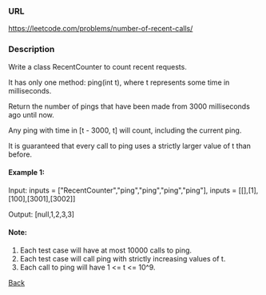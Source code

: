 ### URL

https://leetcode.com/problems/number-of-recent-calls/
### Description
Write a class RecentCounter to count recent requests.

It has only one method: ping(int t), where t represents some time in milliseconds.

Return the number of pings that have been made from 3000 milliseconds ago until now.

Any ping with time in [t - 3000, t] will count, including the current ping.

It is guaranteed that every call to ping uses a strictly larger value of t than before.

 

#### Example 1:

Input: inputs = ["RecentCounter","ping","ping","ping","ping"], inputs = [[],[1],[100],[3001],[3002]]

Output: [null,1,2,3,3]
 
 
 
 
#### Note:

1. Each test case will have at most 10000 calls to ping.
2. Each test case will call ping with strictly increasing values of t.
3. Each call to ping will have 1 <= t <= 10^9.

[Back](readme.md)